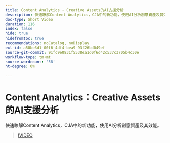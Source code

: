 ```yaml
---
title: Content Analytics - Creative Assets的AI支援分析
description: 快速瞭解Content Analytics，CJA中的新功能，使用AI分析創意資產及其效能。
doc-type: Short Video
duration: 116
index: false
hide: true
hidefromtoc: true
recommendations: noCatalog, noDisplay
exl-id: a50be3d1-00f6-4df4-bea9-93f26bd049ef
source-git-commit: 91fc9e0831f5538ea1d0f6d42c537c3705b4c30e
workflow-type: tm+mt
source-wordcount: '58'
ht-degree: 0%

---
```


# Content Analytics：Creative Assets的AI支援分析

快速瞭解Content Analytics，CJA中的新功能，使用AI分析創意資產及其效能。

<!-- 62_S103_3442450_115_content-analytics-aipowered-insights-for-creative-assets -->
>[!VIDEO](https://video.tv.adobe.com/v/3458352/?learn=on&enablevpops=true)
